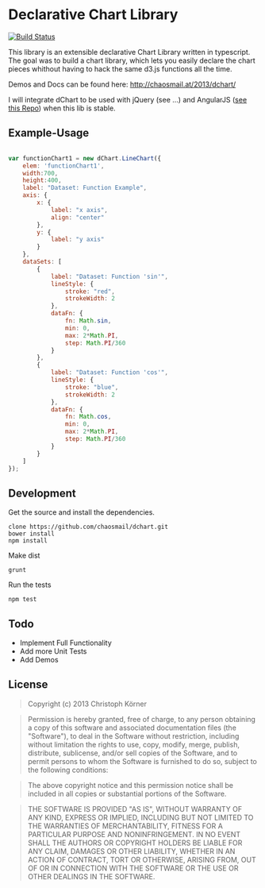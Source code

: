 Declarative Chart Library
=========================

[![Build Status](https://travis-ci.org/chaosmail/dchart.png?branch=master)](https://travis-ci.org/chaosmail/dchart)

This library is an extensible declarative Chart Library written in typescript. The goal was to build a chart library, which lets you easily declare the chart pieces whithout having to hack the same d3.js functions all the time.

Demos and Docs can be found here: http://chaosmail.at/2013/dchart/

I will integrate dChart to be used with jQuery (see ...) and AngularJS ([see this Repo](https://github.com/chaosmail/angular-dchart)) when this lib is stable.

Example-Usage
-------------
```javascript

var functionChart1 = new dChart.LineChart({
    elem: 'functionChart1',
    width:700,
    height:400,
    label: "Dataset: Function Example",
    axis: {
        x: {
            label: "x axis",
            align: "center"
        },
        y: {
            label: "y axis"
        }
    },
    dataSets: [
        {
            label: "Dataset: Function 'sin'",
            lineStyle: {
                stroke: "red",
                strokeWidth: 2
            },
            dataFn: {
                fn: Math.sin,
                min: 0,
                max: 2*Math.PI,
                step: Math.PI/360
            }
        },
        {
            label: "Dataset: Function 'cos'",
            lineStyle: {
                stroke: "blue",
                strokeWidth: 2
            },
            dataFn: {
                fn: Math.cos,
                min: 0,
                max: 2*Math.PI,
                step: Math.PI/360
            }
        }
    ]
});
```

Development
-----------
Get the source and install the dependencies.
```
clone https://github.com/chaosmail/dchart.git
bower install
npm install
```
Make dist
```
grunt
```
Run the tests
```
npm test
```

Todo
----
+ Implement Full Functionality
+ Add more Unit Tests
+ Add Demos

License
-------
> Copyright (c) 2013 Christoph Körner

> Permission is hereby granted, free of charge, to any person obtaining a copy
of this software and associated documentation files (the "Software"), to deal
in the Software without restriction, including without limitation the rights
to use, copy, modify, merge, publish, distribute, sublicense, and/or sell
copies of the Software, and to permit persons to whom the Software is
furnished to do so, subject to the following conditions:

> The above copyright notice and this permission notice shall be included in
all copies or substantial portions of the Software.

> THE SOFTWARE IS PROVIDED "AS IS", WITHOUT WARRANTY OF ANY KIND, EXPRESS OR
IMPLIED, INCLUDING BUT NOT LIMITED TO THE WARRANTIES OF MERCHANTABILITY,
FITNESS FOR A PARTICULAR PURPOSE AND NONINFRINGEMENT. IN NO EVENT SHALL THE
AUTHORS OR COPYRIGHT HOLDERS BE LIABLE FOR ANY CLAIM, DAMAGES OR OTHER
LIABILITY, WHETHER IN AN ACTION OF CONTRACT, TORT OR OTHERWISE, ARISING FROM,
OUT OF OR IN CONNECTION WITH THE SOFTWARE OR THE USE OR OTHER DEALINGS IN
THE SOFTWARE.
